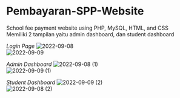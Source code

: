 # Pembayaran-SPP-Website
School fee payment website using PHP, MySQL, HTML, and CSS
<br/>
Memiliki 2 tampilan yaitu admin dashboard, dan student dashboard

*Login Page*
![2022-09-08](https://user-images.githubusercontent.com/100252923/189272879-c8703b21-d6a0-4abd-b84c-14c3e80185ef.png)
<br/>
![2022-09-09](https://user-images.githubusercontent.com/100252923/189272992-80c1628a-c465-4a08-ac3f-2ce207518ccb.png)


*Admin Dashboard*
![2022-09-08 (1)](https://user-images.githubusercontent.com/100252923/189273076-d20e6286-a825-47e8-b597-d0a33bc93894.png)
<br/>
![2022-09-09 (1)](https://user-images.githubusercontent.com/100252923/189273093-9500b4a5-efa0-48a8-b920-8b7ca8538e17.png)


*Student Dashboard*
![2022-09-09 (2)](https://user-images.githubusercontent.com/100252923/189273157-797b5470-9271-46a7-afdb-f9d194fb748f.png)
<br/>
![2022-09-08 (2)](https://user-images.githubusercontent.com/100252923/189273171-86a4766c-e130-4d17-88fe-53e7e56d4275.png)
